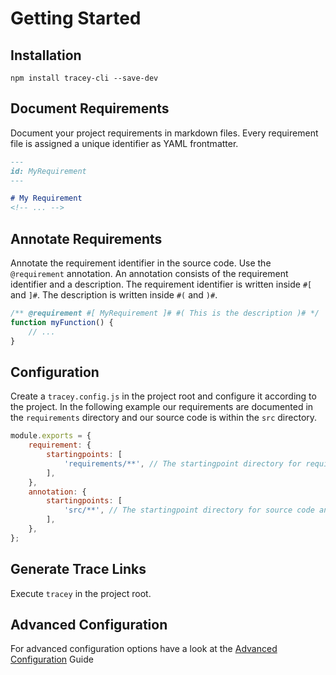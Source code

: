 # Getting Started

## Installation

`npm install tracey-cli --save-dev`

## Document Requirements

Document your project requirements in markdown files. Every requirement file is assigned a unique identifier as YAML frontmatter.

```md
---
id: MyRequirement
---

# My Requirement
<!-- ... -->
```

## Annotate Requirements

Annotate the requirement identifier in the source code. Use the `@requirement` annotation. An annotation consists of the requirement identifier and a description. The requirement identifier is written inside `#[` and `]#`. The description is written inside `#(` and `)#`.

```js
/** @requirement #[ MyRequirement ]# #( This is the description )# */
function myFunction() {
    // ...
}
```

## Configuration

Create a `tracey.config.js` in the project root and configure it according to the project. In the following example our requirements are documented in the `requirements` directory and our source code is within the `src` directory.

```js
module.exports = {
    requirement: {
        startingpoints: [
            'requirements/**', // The startingpoint directory for requirement files
        ],
    },
    annotation: {
        startingpoints: [
            'src/**', // The startingpoint directory for source code annotations
        ],
    },
};
```
## Generate Trace Links

Execute `tracey` in the project root.

## Advanced Configuration

For advanced configuration options have a look at the [Advanced Configuration](./advanced-configuration.md) Guide
